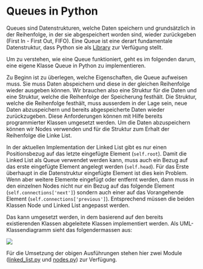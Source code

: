 # Queues in Python

Queues sind Datenstrukturen, welche Daten speichern und grundsätzlich in der
Reihenfolge, in der sie abgespeichert worden sind, wieder zurückgeben (First In
\- First Out, FIFO). Eine Queue ist eine derart fundamentale Datenstruktur, dass
Python sie als [Library](https://docs.python.org/3/library/queue.html) zur
Verfügung stellt.

Um zu verstehen, wie eine Queue funktioniert, geht es im folgenden darum, eine
eigene Klasse Queue in Python zu implementieren. 

Zu Beginn ist zu überlegen, welche Eigenschaften, die Queue aufweisen muss. Sie
muss Daten abspeichern und diese in der gleichen Reihenfolge wieder ausgeben
können. Wir brauchen also eine Struktur für die Daten und eine Struktur, welche
die Reihenfolge der Speicherung festhält. Die Struktur, welche die Reihenfolge
festhält, muss ausserdem in der Lage sein, neue Daten abzuspeichern und bereits
abgespeicherte Daten wieder zurückzugeben. Diese Anforderungen können mit Hilfe
bereits programmierter Klassen umgesetzt werden. Um die Daten abzuspeichern
können wir Nodes verwenden und für die Struktur zum Erhalt der Reihenfolge die
Linke List.

In der aktuellen Implementation der Linked List gibt es nur einen Positionsbezug
auf das letzte eingefügte Element (`self.root`). Damit die Linked List als Queue
verwendet werden kann, muss auch ein Bezug auf das erste eingefügte Element
angelegt werden (`self.head`). Für das Erste überhaupt in die Datenstruktur
eingefügte Element ist dies kein Problem. Wenn aber weitere Elemente eingefügt
oder entfernt werden, dann muss in den einzelnen Nodes nicht nur ein Bezug auf
das folgende Element (`self.connections['next']`) sondern auch einer auf das
Vorangehende Element (`self.connections['previous']`). Entsprechend müssen die
beiden Klassen Node und Linked List angepasst werden.

Das kann umgesetzt werden, in dem basierend auf den bereits existierenden
Klassen abgeleitete Klassen implementiert werden. Als UML-Klassendiagramm sieht
das folgendermassen aus:

![](class_diagram.svg)

Für die Umsetzung der obigen Ausführungen stehen hier zwei Module
([linked_list.py](src/linked_list.py) und [nodes.py](src/nodes.py)) zur
Verfügung. 